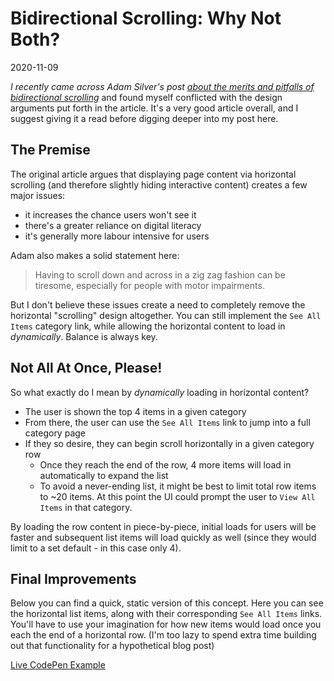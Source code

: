 # Bidirectional Scrolling: Why Not Both?

2020-11-09

*I recently came across Adam Silver's post [about the merits and pitfalls of bidirectional scrolling](https://adamsilver.io/articles/bidirectional-scrolling-whats-not-to-like/)* and found myself conflicted with the design arguments put forth in the article. It's a very good article overall, and I suggest giving it a read before digging deeper into my post here.

## The Premise

The original article argues that displaying page content via horizontal scrolling (and therefore slightly hiding interactive content) creates a few major issues:

- it increases the chance users won't see it
- there's a greater reliance on digital literacy
- it's generally more labour intensive for users

Adam also makes a solid statement here:

> Having to scroll down and across in a zig zag fashion can be tiresome, especially for people with motor impairments.

But I don't believe these issues create a need to completely remove the horizontal "scrolling" design altogether. You can still implement the `See All Items` category link, while allowing the horizontal content to load in *dynamically*. Balance is always key.

## Not All At Once, Please!

So what exactly do I mean by *dynamically* loading in horizontal content?

- The user is shown the top 4 items in a given category
- From there, the user can use the `See All Items` link to jump into a full category page
- If they so desire, they can begin scroll horizontally in a given category row
  - Once they reach the end of the row, 4 more items will load in automatically to expand the list
  - To avoid a never-ending list, it might be best to limit total row items to ~20 items. At this point the UI could prompt the user to `View All Items` in that category.

By loading the row content in piece-by-piece, initial loads for users will be faster and subsequent list items will load quickly as well (since they would limit to a set default - in this case only 4).

## Final Improvements

Below you can find a quick, static version of this concept. Here you can see the horizontal list items, along with their corresponding `See All Items` links. You'll have to use your imagination for how new items would load once you each the end of a horizontal row. (I'm too lazy to spend extra time building out that functionality for a hypothetical blog post)

[Live CodePen Example](https://codepen.io/bradleytaunt/pen/pobxpXz)
